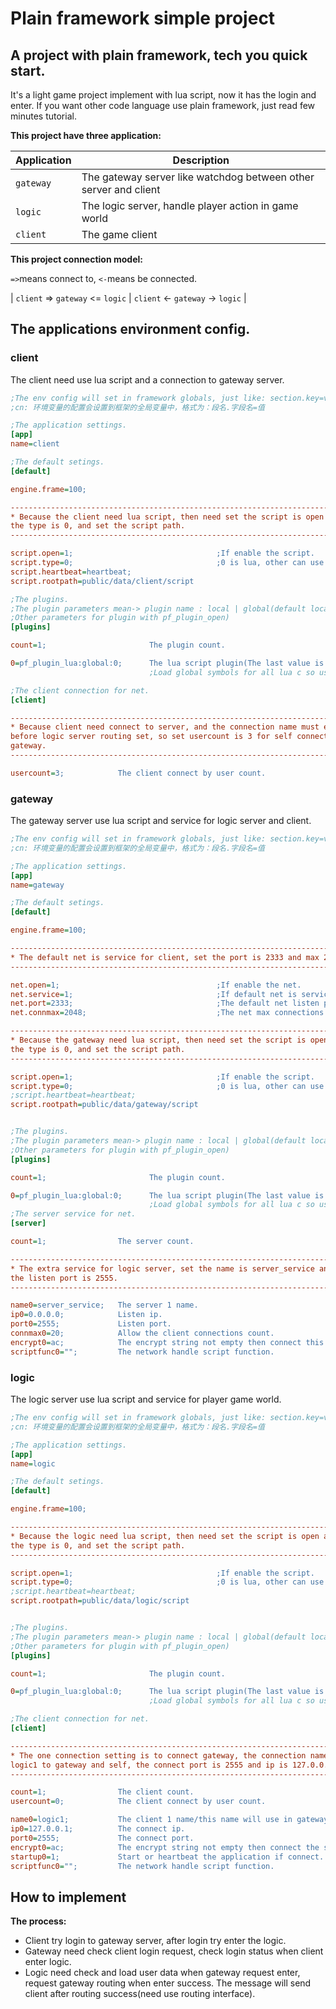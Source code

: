 # Plain framework simple project #

## A project with plain framework, tech you quick start. ##

It's a light game project implement with lua script, now it has the login and enter.
If you want other code language use plain framework, just read few minutes tutorial.

**This project have three application:**

| Application             | Description                                                     |
| ----------------------- | --------------------------------------------------------------- |
| `gateway`               | The gateway server like watchdog between other server and client|
| `logic`                 | The logic server, handle player action in game world            |
| `client`                | The game client                                                 |

**This project connection model:**

`=>`means connect to, `<-`means be connected.

| `client` => `gateway` <= `logic` | `client` <- `gateway` -> `logic` |

## The applications environment config. ##

### client ###

The client need use lua script and a connection to gateway server.

```ini
;The env config will set in framework globals, just like: section.key=value
;cn: 环境变量的配置会设置到框架的全局变量中，格式为：段名.字段名=值

;The application settings.
[app]
name=client

;The default setings.
[default]

engine.frame=100;

-------------------------------------------------------------------------------
* Because the client need lua script, then need set the script is open and set
the type is 0, and set the script path.
-------------------------------------------------------------------------------

script.open=1;                                ;If enable the script.
script.type=0;                                ;0 is lua, other can use plugin register.
script.heartbeat=heartbeat;
script.rootpath=public/data/client/script

;The plugins.
;The plugin parameters mean-> plugin name : local | global(default local) : ... (
;Other parameters for plugin with pf_plugin_open)
[plugins]

count=1;                       The plugin count.

0=pf_plugin_lua:global:0;      The lua script plugin(The last value is the script env type).
                               ;Load global symbols for all lua c so use the api.

;The client connection for net.
[client]

-------------------------------------------------------------------------------
* Because client need connect to server, and the connection name must empty 
before logic server routing set, so set usercount is 3 for self connect to 
gateway.
-------------------------------------------------------------------------------

usercount=3;            The client connect by user count.
```

### gateway ###

The gateway server use lua script and service for logic server and client.

```ini
;The env config will set in framework globals, just like: section.key=value
;cn: 环境变量的配置会设置到框架的全局变量中，格式为：段名.字段名=值

;The application settings.
[app]
name=gateway

;The default setings.
[default]

engine.frame=100;

-------------------------------------------------------------------------------
* The default net is service for client, set the port is 2333 and max 2048.
-------------------------------------------------------------------------------

net.open=1;                                   ;If enable the net.
net.service=1;                                ;If default net is service.
net.port=2333;                                ;The default net listen port.
net.connmax=2048;                             ;The net max connections.

-------------------------------------------------------------------------------
* Because the gateway need lua script, then need set the script is open and set
the type is 0, and set the script path.
-------------------------------------------------------------------------------

script.open=1;                                ;If enable the script.
script.type=0;                                ;0 is lua, other can use plugin register.
;script.heartbeat=heartbeat;
script.rootpath=public/data/gateway/script


;The plugins.
;The plugin parameters mean-> plugin name : local | global(default local) : ... (
;Other parameters for plugin with pf_plugin_open)
[plugins]

count=1;                       The plugin count.

0=pf_plugin_lua:global:0;      The lua script plugin(The last value is the script env type).
                               ;Load global symbols for all lua c so use the api.
;The server service for net.
[server]

count=1;                The server count.

-------------------------------------------------------------------------------
* The extra service for logic server, set the name is server_service and 20 max,
the listen port is 2555.
-------------------------------------------------------------------------------

name0=server_service;   The server 1 name.
ip0=0.0.0.0;            Listen ip.
port0=2555;             Listen port.
connmax0=20;            Allow the client connections count.
encrypt0=ac;            The encrypt string not empty then connect this server need handshake.
scriptfunc0="";         The network handle script function.
```

### logic ###

The logic server use lua script and service for player game world.

```ini
;The env config will set in framework globals, just like: section.key=value
;cn: 环境变量的配置会设置到框架的全局变量中，格式为：段名.字段名=值

;The application settings.
[app]
name=logic

;The default setings.
[default]

engine.frame=100;

-------------------------------------------------------------------------------
* Because the logic need lua script, then need set the script is open and set
the type is 0, and set the script path.
-------------------------------------------------------------------------------

script.open=1;                                ;If enable the script.
script.type=0;                                ;0 is lua, other can use plugin register.
;script.heartbeat=heartbeat;
script.rootpath=public/data/logic/script


;The plugins.
;The plugin parameters mean-> plugin name : local | global(default local) : ... (
;Other parameters for plugin with pf_plugin_open)
[plugins]

count=1;                       The plugin count.

0=pf_plugin_lua:global:0;      The lua script plugin(The last value is the script env type).
                               ;Load global symbols for all lua c so use the api.

;The client connection for net.
[client]

-------------------------------------------------------------------------------
* The one connection setting is to connect gateway, the connection name is 
logic1 to gateway and self, the connect port is 2555 and ip is 127.0.0.1 .
-------------------------------------------------------------------------------

count=1;                The client count.
usercount=0;            The client connect by user count.

name0=logic1;           The client 1 name/this name will use in gateway.
ip0=127.0.0.1;          The connect ip.
port0=2555;             The connect port.
encrypt0=ac;            The encrypt string not empty then connect the server will handshake.
startup0=1;             Start or heartbeat the application if connect.
scriptfunc0="";         The network handle script function.
```

## How to implement ##

**The process:**

- Client try login to gateway server, after login try enter the logic.
- Gateway need check client login request, check login status when client enter logic.
- Logic need check and load user data when gateway request enter, request gateway routing when enter success.
The message will send client after routing success(need use routing interface).
